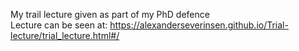 
My trail lecture given as part of my PhD defence  
Lecture can be seen at: <https://alexanderseverinsen.github.io/Trial-lecture/trial_lecture.html#/>
